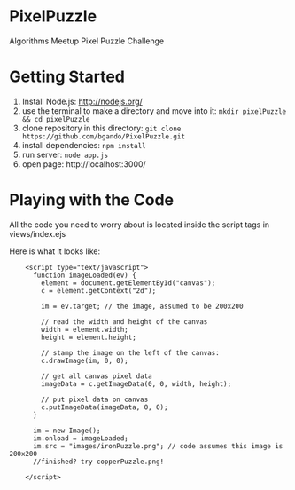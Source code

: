 PixelPuzzle
===========

Algorithms Meetup Pixel Puzzle Challenge

Getting Started
===========
1. Install Node.js: 
http://nodejs.org/
2. use the terminal to make a directory and move into it:
```mkdir pixelPuzzle && cd pixelPuzzle ```
3. clone repository in this directory:
```git clone https://github.com/bgando/PixelPuzzle.git```
4. install dependencies:
```npm install```
5. run server:
```node app.js```
6. open page: http://localhost:3000/

Playing with the Code
===========
All the code you need to worry about is located inside the script tags in views/index.ejs 

Here is what it looks like:
```
    <script type="text/javascript">
      function imageLoaded(ev) {
        element = document.getElementById("canvas");
        c = element.getContext("2d");

        im = ev.target; // the image, assumed to be 200x200

        // read the width and height of the canvas
        width = element.width;
        height = element.height;

        // stamp the image on the left of the canvas:
        c.drawImage(im, 0, 0);

        // get all canvas pixel data
        imageData = c.getImageData(0, 0, width, height);

        // put pixel data on canvas
        c.putImageData(imageData, 0, 0);
      }

      im = new Image();
      im.onload = imageLoaded;
      im.src = "images/ironPuzzle.png"; // code assumes this image is 200x200
      //finished? try copperPuzzle.png!

    </script>
```


